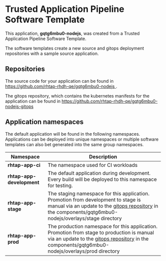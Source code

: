 # Trusted Application Pipeline Software Template

This application, **gqtg6mbu0-nodejs**, was created from a Trusted Application Pipeline Software Template.

The software templates create a new source and gitops deployment repositories with a sample source application. 

## Repositories

The source code for your application can be found in [https://github.com/rhtap-rhdh-qe/gqtg6mbu0-nodejs ](https://github.com/rhtap-rhdh-qe/gqtg6mbu0-nodejs ).
 
The gitops repository, which contains the kubernetes manifests for the application can be found in 
[https://github.com/rhtap-rhdh-qe/gqtg6mbu0-nodejs-gitops ](https://github.com/rhtap-rhdh-qe/gqtg6mbu0-nodejs-gitops ) 

## Application namespaces 

The default application will be found in the following namespaces. Applications can be deployed into unique namespaces or multiple software templates can also bet generated into the same group namespaces.  

|  Namespace   |  Description   |  
| -------- | -------- |
| **rhtap-app-ci** | The namespace used for CI workloads |
| **rhtap-app-development** | The default application during development. Every build will be deployed to this namespace for testing. |
| **rhtap-app-stage** | The staging namespace for this application. Promotion from development to stage is manual via an update to the [gitops repository](https://github.com/rhtap-rhdh-qe/gqtg6mbu0-nodejs-gitops ) in the components/gqtg6mbu0-nodejs/overlays/stage directory |
| **rhtap-app-prod** | The production namespace for this application. Promotion from stage to production is manual via an update to the [gitops repository](https://github.com/rhtap-rhdh-qe/gqtg6mbu0-nodejs-gitops ) in the components/gqtg6mbu0-nodejs/overlays/prod directory |